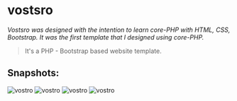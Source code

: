 # vostsro

*Vostsro was designed with the intention to learn core-PHP with HTML, CSS, Bootstrap. It was the first template that I 
designed using core-PHP.*

> It's a PHP - Bootstrap based website template.

## Snapshots: 

![vostro][1]
![vostro][2]
![vostro][3]
![vostro][4]

[1]: https://i.ibb.co/Qvc62xJ/screencapture-localhost-php-Task-11-June-website-blog-php-2019-06-29-17-51-16.jpg
[2]: https://i.ibb.co/nCyYBNX/screencapture-localhost-php-Task-11-June-website-contact-php-2019-06-29-17-51-09.jpg
[3]: https://i.ibb.co/6bXVPc3/screencapture-localhost-php-Task-11-June-website-index-php-2019-06-29-17-50-59.jpg
[4]: https://i.ibb.co/c28chw8/screencapture-localhost-php-Task-11-June-website-services-php-2019-06-29-17-50-52.jpg

